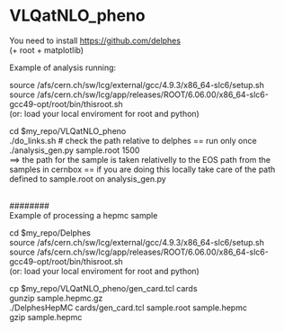 # VLQatNLO_pheno

You need to install https://github.com/delphes <br />
(+ root + matplotlib)

Example of analysis running: <br />

source  /afs/cern.ch/sw/lcg/external/gcc/4.9.3/x86_64-slc6/setup.sh <br />
source /afs/cern.ch/sw/lcg/app/releases/ROOT/6.06.00/x86_64-slc6-gcc49-opt/root/bin/thisroot.sh <br />
(or: load your local enviroment for root and python) <br />

cd $my_repo/VLQatNLO_pheno <br />
./do_links.sh # check the path relative to delphes == run only once <br />
./analysis_gen.py sample.root 1500 <br />
==> the path for the sample is taken relativelly to the EOS path from the samples in cernbox == if you are doing this locally take care of the path defined to sample.root on analysis_gen.py

<br />
######## <br />
Example of processing a hepmc sample <br />


cd $my_repo/Delphes <br />
source  /afs/cern.ch/sw/lcg/external/gcc/4.9.3/x86_64-slc6/setup.sh <br />
source /afs/cern.ch/sw/lcg/app/releases/ROOT/6.06.00/x86_64-slc6-gcc49-opt/root/bin/thisroot.sh <br />
(or: load your local enviroment for root and python) <br />

cp $my_repo/VLQatNLO_pheno/gen_card.tcl cards <br />
gunzip sample.hepmc.gz  <br />
./DelphesHepMC cards/gen_card.tcl sample.root  sample.hepmc  <br />
gzip sample.hepmc  <br />
